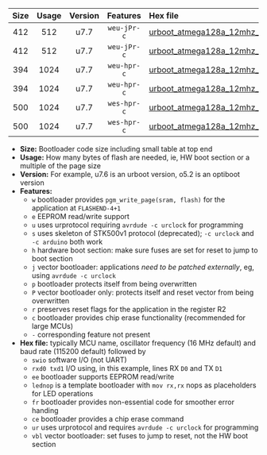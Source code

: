 |Size|Usage|Version|Features|Hex file|
|:-:|:-:|:-:|:-:|:--|
|412|512|u7.7|`weu-jPr-c`|[urboot_atmega128a_12mhz_230400bps_swio_rxd2_txd3_ee_lednop_fr_ce_ur_vbl.hex](https://raw.githubusercontent.com/stefanrueger/urboot.hex/main/mcus/atmega128a/fcpu_12mhz/230400_bps/urboot_atmega128a_12mhz_230400bps_swio_rxd2_txd3_ee_lednop_fr_ce_ur_vbl.hex)|
|412|512|u7.7|`weu-jPr-c`|[urboot_atmega128a_12mhz_230400bps_swio_rxe0_txe1_ee_lednop_fr_ce_ur_vbl.hex](https://raw.githubusercontent.com/stefanrueger/urboot.hex/main/mcus/atmega128a/fcpu_12mhz/230400_bps/urboot_atmega128a_12mhz_230400bps_swio_rxe0_txe1_ee_lednop_fr_ce_ur_vbl.hex)|
|394|1024|u7.7|`weu-hpr-c`|[urboot_atmega128a_12mhz_230400bps_swio_rxd2_txd3_ee_lednop_fr_ce_ur.hex](https://raw.githubusercontent.com/stefanrueger/urboot.hex/main/mcus/atmega128a/fcpu_12mhz/230400_bps/urboot_atmega128a_12mhz_230400bps_swio_rxd2_txd3_ee_lednop_fr_ce_ur.hex)|
|394|1024|u7.7|`weu-hpr-c`|[urboot_atmega128a_12mhz_230400bps_swio_rxe0_txe1_ee_lednop_fr_ce_ur.hex](https://raw.githubusercontent.com/stefanrueger/urboot.hex/main/mcus/atmega128a/fcpu_12mhz/230400_bps/urboot_atmega128a_12mhz_230400bps_swio_rxe0_txe1_ee_lednop_fr_ce_ur.hex)|
|500|1024|u7.7|`wes-hpr-c`|[urboot_atmega128a_12mhz_230400bps_swio_rxd2_txd3_ee_lednop_fr_ce.hex](https://raw.githubusercontent.com/stefanrueger/urboot.hex/main/mcus/atmega128a/fcpu_12mhz/230400_bps/urboot_atmega128a_12mhz_230400bps_swio_rxd2_txd3_ee_lednop_fr_ce.hex)|
|500|1024|u7.7|`wes-hpr-c`|[urboot_atmega128a_12mhz_230400bps_swio_rxe0_txe1_ee_lednop_fr_ce.hex](https://raw.githubusercontent.com/stefanrueger/urboot.hex/main/mcus/atmega128a/fcpu_12mhz/230400_bps/urboot_atmega128a_12mhz_230400bps_swio_rxe0_txe1_ee_lednop_fr_ce.hex)|

- **Size:** Bootloader code size including small table at top end
- **Usage:** How many bytes of flash are needed, ie, HW boot section or a multiple of the page size
- **Version:** For example, u7.6 is an urboot version, o5.2 is an optiboot version
- **Features:**
  + `w` bootloader provides `pgm_write_page(sram, flash)` for the application at `FLASHEND-4+1`
  + `e` EEPROM read/write support
  + `u` uses urprotocol requiring `avrdude -c urclock` for programming
  + `s` uses skeleton of STK500v1 protocol (deprecated); `-c urclock` and `-c arduino` both work
  + `h` hardware boot section: make sure fuses are set for reset to jump to boot section
  + `j` vector bootloader: applications *need to be patched externally*, eg, using `avrdude -c urclock`
  + `p` bootloader protects itself from being overwritten
  + `P` vector bootloader only: protects itself and reset vector from being overwritten
  + `r` preserves reset flags for the application in the register R2
  + `c` bootloader provides chip erase functionality (recommended for large MCUs)
  + `-` corresponding feature not present
- **Hex file:** typically MCU name, oscillator frequency (16 MHz default) and baud rate (115200 default) followed by
  + `swio` software I/O (not UART)
  + `rxd0 txd1` I/O using, in this example, lines RX `D0` and TX `D1`
  + `ee` bootloader supports EEPROM read/write
  + `lednop` is a template bootloader with `mov rx,rx` nops as placeholders for LED operations
  + `fr` bootloader provides non-essential code for smoother error handing
  + `ce` bootloader provides a chip erase command
  + `ur` uses urprotocol and requires `avrdude -c urclock` for programming
  + `vbl` vector bootloader: set fuses to jump to reset, not the HW boot section
